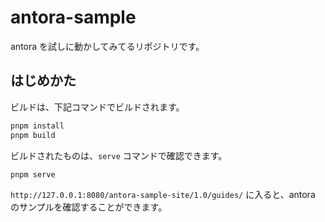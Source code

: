 # antora-sample

antora を試しに動かしてみてるリポジトリです。

## はじめかた

ビルドは、下記コマンドでビルドされます。

```bash
pnpm install
pnpm build
```

ビルドされたものは、`serve` コマンドで確認できます。

```bash
pnpm serve
```

`http://127.0.0.1:8080/antora-sample-site/1.0/guides/`
に入ると、antora のサンプルを確認することができます。
